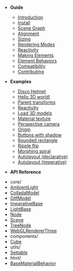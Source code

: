 - **Guide**

  - [Introduction](/)
  - [Install](/guide/install)
  - [Scene Graph](/guide/scene-graph)
  - [Alignment](/guide/alignment)
  - [Sizing](/guide/sizing)
  - [Rendering Modes](/guide/rendering-modes)
  - [Reactivity](/guide/reactivity)
  - [Making Elements](/guide/making-elements)
  - [Element Behaviors](/guide/element-behaviors)
  - [Compatibility](/guide/compatibility)
  - [Contributing](/guide/contributing)

- **Examples**

  - [Disco Helmet](/examples/disco-helmet.md ':class=no-sublist')
  - [Hello 3D world!](/examples/hello3d.md ':class=no-sublist')
  - [Parent transforms](/examples/parent-transforms.md ':class=no-sublist')
  - [Reactivity](/examples/reactivity.md ':class=no-sublist')
  - [Load 3D models](/examples/obj-model.md ':class=no-sublist')
  - [Material texture](/examples/material-texture.md ':class=no-sublist')
  - [Perspective camera](/examples/perspective-camera.md ':class=no-sublist')
  - [Origin](/examples/origin.md ':class=no-sublist')
  - [Buttons with shadow](/examples/buttons-with-shadow.md ':class=no-sublist')
  - [Rounded rectangle](/examples/rounded-rectangle.md ':class=no-sublist')
  - [Ripple flip](/examples/ripple-flip.md ':class=no-sublist')
  - [Morphing spiral](/examples/spiral.md ':class=no-sublist')
  - [Autolayout (declarative)](/examples/autolayout-declarative.md ':class=no-sublist')
  - [Autolayout (imperative)](/examples/autolayout-imperative.md ':class=no-sublist')
    <!-- Uncomment these for testing. -->
    <!-- - [Shadow DOM](/examples/shadow-dom.md ':class=no-sublist') -->
    <!-- - [Shadow DOM](/examples/shadow-dom-2.md ':class=no-sublist') -->

* **API Reference**

<!-- __API_AUTOGENERATED_BEGIN__ -->
  - core/
  - [AmbientLight](/api/core/AmbientLight.md)
  - [ColladaModel](/api/core/ColladaModel.md)
  - [GltfModel](/api/core/GltfModel.md)
  - [ImperativeBase](/api/core/ImperativeBase.md)
  - [LightBase](/api/core/LightBase.md)
  - [Node](/api/core/Node.md)
  - [Scene](/api/core/Scene.md)
  - [TreeNode](/api/core/TreeNode.md)
  - [WebGLRendererThree](/api/core/WebGLRendererThree.md)
  - components/
  - [Cube](/api/components/Cube.md)
  - utils/
  - [Settable](/api/utils/Settable.md)
  - html/
  - [BaseMaterialBehavior](/api/html/behaviors/BaseMaterialBehavior.md)
  
<!-- __API_AUTOGENERATED_END__ -->

<!-- -   [Miscellaneous Notes](/notes.md) -->
